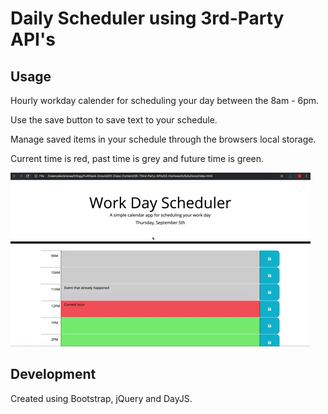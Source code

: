 # Daily Scheduler using 3rd-Party API's

## Usage

Hourly workday calender for scheduling your day between the 8am - 6pm.

Use the save button to save text to your schedule.

Manage saved items in your schedule through the browsers local storage.

Current time is red, past time is grey and future time is green.



![Alt text](daily-schedule-planner-apis/Assets/asset-dailyscheduler-function.gif)

## Development

Created using Bootstrap, jQuery and DayJS.